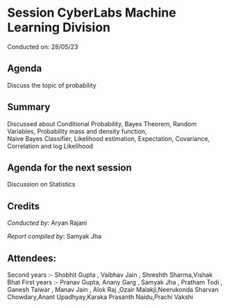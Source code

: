 <!-- 
 - Replace all the {} with their values. Name this file as Session {Session no.}.md (without braces) and submit a PR.
-->
# Session CyberLabs Machine Learning Division
Conducted on: 28/05/23

## Agenda
Discuss the topic of probability

## Summary
Discussed about  Conditional Probability, Bayes Theorem, Random Variables, Probability mass and density function,      
Naive Bayes Classifier, Likelihood estimation, Expectation, Covariance, Correlation and log Likelihood 


## Agenda for the next session
Discussion on Statistics 

## Credits
<!-- Include the Conducted by heading only if someone conducted the session. If it was a session without a specific instructor (For e.g., a common reading session or a mini-hackathon), ignore it. -->
*Conducted by:* Aryan Rajani

*Report compiled by*: Samyak Jha

## Attendees: 
Second years :- Shobhit Gupta , Vaibhav Jain , Shreshth Sharma,Vishak Bhat
First years :- Pranav Gupta, Anany Garg , Samyak Jha , Pratham Todi , Ganesh Talwar , Manav Jain ,
Alok Raj ,Ozair Malakji,Neerukonda Sharvan Chowdary,Anant Upadhyay,Karaka Prasanth Naidu,Prachi Vakshi
